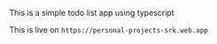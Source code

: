This is a simple todo list app using typescript

This is live on `https://personal-projects-srk.web.app`